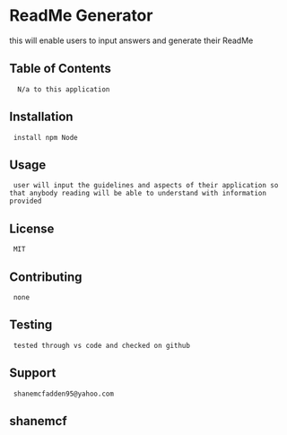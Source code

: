 # ReadMe Generator

  this will enable users to input answers and generate their ReadMe

  ## Table of Contents
      N/a to this application

  ## Installation
     install npm Node

  ## Usage
     user will input the guidelines and aspects of their application so that anybody reading will be able to understand with information provided

  ## License
     MIT

  ## Contributing
     none

  ## Testing
     tested through vs code and checked on github

  ## Support
     shanemcfadden95@yahoo.com

  ## shanemcf

